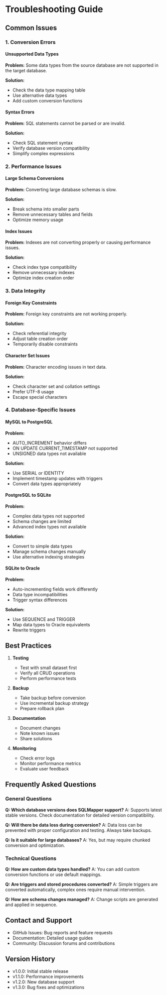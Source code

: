 # Troubleshooting Guide

## Common Issues

### 1. Conversion Errors

#### Unsupported Data Types
**Problem:** Some data types from the source database are not supported in the target database.

**Solution:**
- Check the data type mapping table
- Use alternative data types
- Add custom conversion functions

#### Syntax Errors
**Problem:** SQL statements cannot be parsed or are invalid.

**Solution:**
- Check SQL statement syntax
- Verify database version compatibility
- Simplify complex expressions

### 2. Performance Issues

#### Large Schema Conversions
**Problem:** Converting large database schemas is slow.

**Solution:**
- Break schema into smaller parts
- Remove unnecessary tables and fields
- Optimize memory usage

#### Index Issues
**Problem:** Indexes are not converting properly or causing performance issues.

**Solution:**
- Check index type compatibility
- Remove unnecessary indexes
- Optimize index creation order

### 3. Data Integrity

#### Foreign Key Constraints
**Problem:** Foreign key constraints are not working properly.

**Solution:**
- Check referential integrity
- Adjust table creation order
- Temporarily disable constraints

#### Character Set Issues
**Problem:** Character encoding issues in text data.

**Solution:**
- Check character set and collation settings
- Prefer UTF-8 usage
- Escape special characters

### 4. Database-Specific Issues

#### MySQL to PostgreSQL
**Problem:**
- AUTO_INCREMENT behavior differs
- ON UPDATE CURRENT_TIMESTAMP not supported
- UNSIGNED data types not available

**Solution:**
- Use SERIAL or IDENTITY
- Implement timestamp updates with triggers
- Convert data types appropriately

#### PostgreSQL to SQLite
**Problem:**
- Complex data types not supported
- Schema changes are limited
- Advanced index types not available

**Solution:**
- Convert to simple data types
- Manage schema changes manually
- Use alternative indexing strategies

#### SQLite to Oracle
**Problem:**
- Auto-incrementing fields work differently
- Data type incompatibilities
- Trigger syntax differences

**Solution:**
- Use SEQUENCE and TRIGGER
- Map data types to Oracle equivalents
- Rewrite triggers

## Best Practices

1. **Testing**
   - Test with small dataset first
   - Verify all CRUD operations
   - Perform performance tests

2. **Backup**
   - Take backup before conversion
   - Use incremental backup strategy
   - Prepare rollback plan

3. **Documentation**
   - Document changes
   - Note known issues
   - Share solutions

4. **Monitoring**
   - Check error logs
   - Monitor performance metrics
   - Evaluate user feedback

## Frequently Asked Questions

### General Questions

**Q: Which database versions does SQLMapper support?**
A: Supports latest stable versions. Check documentation for detailed version compatibility.

**Q: Will there be data loss during conversion?**
A: Data loss can be prevented with proper configuration and testing. Always take backups.

**Q: Is it suitable for large databases?**
A: Yes, but may require chunked conversion and optimization.

### Technical Questions

**Q: How are custom data types handled?**
A: You can add custom conversion functions or use default mappings.

**Q: Are triggers and stored procedures converted?**
A: Simple triggers are converted automatically, complex ones require manual intervention.

**Q: How are schema changes managed?**
A: Change scripts are generated and applied in sequence.

## Contact and Support

- GitHub Issues: Bug reports and feature requests
- Documentation: Detailed usage guides
- Community: Discussion forums and contributions

## Version History

- v1.0.0: Initial stable release
- v1.1.0: Performance improvements
- v1.2.0: New database support
- v1.3.0: Bug fixes and optimizations 
